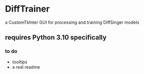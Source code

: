 # DiffTrainer
a CustomTkInter GUI for processing and training DiffSinger models
## requires Python 3.10 specifically

### to do
- tooltips
- a real readme
